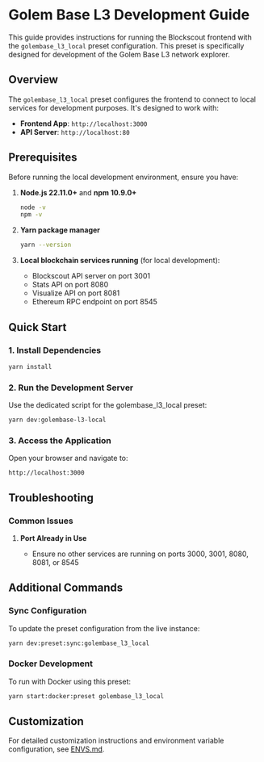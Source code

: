# Golem Base L3 Development Guide

This guide provides instructions for running the Blockscout frontend with the `golembase_l3_local` preset configuration. This preset is specifically designed for development of the Golem Base L3 network explorer.

## Overview

The `golembase_l3_local` preset configures the frontend to connect to local services for development purposes. It's designed to work with:

- **Frontend App**: `http://localhost:3000`
- **API Server**: `http://localhost:80`

## Prerequisites

Before running the local development environment, ensure you have:

1. **Node.js 22.11.0+** and **npm 10.9.0+**

   ```bash
   node -v
   npm -v
   ```

2. **Yarn package manager**

   ```bash
   yarn --version
   ```

3. **Local blockchain services running** (for local development):
   - Blockscout API server on port 3001
   - Stats API on port 8080
   - Visualize API on port 8081
   - Ethereum RPC endpoint on port 8545

## Quick Start

### 1. Install Dependencies

```bash
yarn install
```

### 2. Run the Development Server

Use the dedicated script for the golembase_l3_local preset:

```bash
yarn dev:golembase-l3-local
```

### 3. Access the Application

Open your browser and navigate to:

```
http://localhost:3000
```

## Troubleshooting

### Common Issues

1. **Port Already in Use**

   - Ensure no other services are running on ports 3000, 3001, 8080, 8081, or 8545

## Additional Commands

### Sync Configuration

To update the preset configuration from the live instance:

```bash
yarn dev:preset:sync:golembase_l3_local
```

### Docker Development

To run with Docker using this preset:

```bash
yarn start:docker:preset golembase_l3_local
```

## Customization

For detailed customization instructions and environment variable configuration, see [ENVS.md](./ENVS.md).
